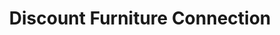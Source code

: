 ---
title: "Discount Furniture Connection"
url: /mebane/discount-furniture-connection/
shop: Möbel
---
